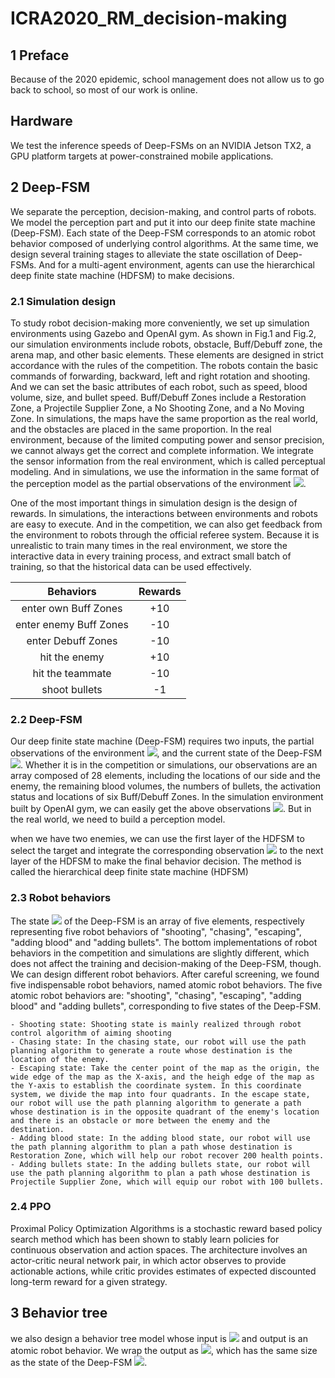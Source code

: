 # ICRA2020_RM_decision-making

## 1 Preface
Because of the 2020 epidemic, school management does not allow us to go back to school, so most of our work is online.

## Hardware
We test the inference speeds of Deep-FSMs on an NVIDIA Jetson TX2, a GPU platform targets at power-constrained mobile applications.

## 2 Deep-FSM
 We separate the perception, decision-making, and control parts of robots. We model the perception part and put it into our deep finite state machine (Deep-FSM). Each state of the Deep-FSM corresponds to an atomic robot behavior composed of underlying control algorithms. At the same time, we design several training stages to alleviate the state oscillation of Deep-FSMs. And for a multi-agent environment, agents can use the hierarchical deep finite state machine (HDFSM) to make decisions.

### 2.1 Simulation design
To study robot decision-making more conveniently, we set up simulation environments using Gazebo and OpenAI gym. As shown in Fig.1 and Fig.2, our simulation environments include robots, obstacle, Buff/Debuff zone, the arena map, and other basic elements. These elements are designed in strict accordance with the rules of the competition. The robots contain the basic commands of forwarding, backward, left and right rotation and shooting. And we can set the basic attributes of each robot, such as speed, blood volume, size, and bullet speed. Buff/Debuff Zones include a Restoration Zone, a Projectile Supplier Zone, a No Shooting Zone, and a No Moving Zone. In simulations, the maps have the same proportion as the real world, and the obstacles are placed in the same proportion. In the real environment, because of the limited computing power and sensor precision, we cannot always get the correct and complete information. We integrate the sensor information from the real environment, which is called perceptual modeling. And in simulations, we use the information in the same format of the perception model as the partial observations of the environment ![](http://latex.codecogs.com/svg.latex?x^e).

One of the most important things in simulation design is the design of rewards. In simulations, the interactions between environments and robots are easy to execute. And in the competition, we can also get feedback from the environment to robots through the official referee system. Because it is unrealistic to train many times in the real environment, we store the interactive data in every training process, and extract small batch of training, so that the historical data can be used effectively. 

Behaviors | Rewards 
:-: | :-: 
enter own Buff Zones | +10 
enter enemy Buff Zones | -10 
enter Debuff Zones | -10 
hit the enemy | +10 
hit the teammate | -10 
shoot bullets | -1 

### 2.2 Deep-FSM
Our deep finite state machine (Deep-FSM) requires two inputs, the partial observations of the environment ![](http://latex.codecogs.com/svg.latex?x^e), and the current state of the Deep-FSM ![](http://latex.codecogs.com/svg.latex?x^s). Whether it is in the competition or simulations, our observations are an array composed of 28 elements, including the locations of our side and the enemy, the remaining blood volumes, the numbers of bullets, the activation status and locations of six Buff/Debuff Zones. In the simulation environment built by OpenAI gym, we can easily get the above observations ![](http://latex.codecogs.com/svg.latex?x^e). But in the real world, we need to build a perception model.

when we have two enemies, we can use the first layer of the HDFSM to select the target and integrate the corresponding observation ![](http://latex.codecogs.com/svg.latex?x^e) to the next layer of the HDFSM to make the final behavior decision. The method is called the hierarchical deep finite state machine (HDFSM)

### 2.3 Robot behaviors
The state ![](http://latex.codecogs.com/svg.latex?x^s) of the Deep-FSM is an array of five elements, respectively representing five robot behaviors of "shooting", "chasing", "escaping", "adding blood" and "adding bullets". The bottom implementations of robot behaviors in the competition and simulations are slightly different, which does not affect the training and decision-making of the Deep-FSM, though.
We can design different robot behaviors. After careful screening, we found five indispensable robot behaviors, named atomic robot behaviors. The five atomic robot behaviors are: "shooting", "chasing", "escaping", "adding blood" and "adding bullets", corresponding to five states of the Deep-FSM.

    - Shooting state: Shooting state is mainly realized through robot control algorithm of aiming shooting 
    - Chasing state: In the chasing state, our robot will use the path planning algorithm to generate a route whose destination is the location of the enemy. 
    - Escaping state: Take the center point of the map as the origin, the wide edge of the map as the X-axis, and the heigh edge of the map as the Y-axis to establish the coordinate system. In this coordinate system, we divide the map into four quadrants. In the escape state, our robot will use the path planning algorithm to generate a path whose destination is in the opposite quadrant of the enemy's location and there is an obstacle or more between the enemy and the destination.  
    - Adding blood state: In the adding blood state, our robot will use the path planning algorithm to plan a path whose destination is Restoration Zone, which will help our robot recover 200 health points.
    - Adding bullets state: In the adding bullets state, our robot will use the path planning algorithm to plan a path whose destination is Projectile Supplier Zone, which will equip our robot with 100 bullets.

### 2.4 PPO
Proximal Policy Optimization Algorithms is a stochastic reward based policy search method which has been shown to stably learn policies for continuous observation and action spaces. The architecture involves an actor-critic neural network pair, in which actor observes to provide actionable actions, while critic provides estimates of expected discounted long-term reward for a given strategy.

## 3 Behavior tree
we also design a behavior tree model whose input is ![](http://latex.codecogs.com/svg.latex?x^e) and output is an atomic robot behavior. We wrap the output as ![](http://latex.codecogs.com/svg.latex?x^e), which has the same size as the state of the Deep-FSM ![](http://latex.codecogs.com/svg.latex?x^s).

